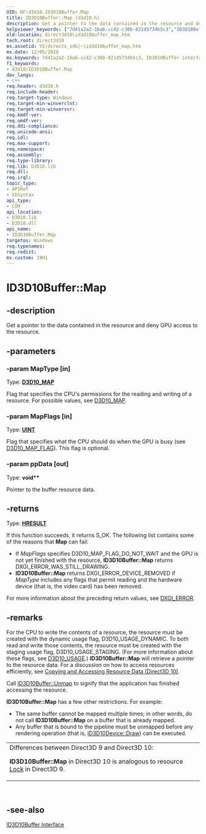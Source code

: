 ```yaml
---
UID: NF:d3d10.ID3D10Buffer.Map
title: ID3D10Buffer::Map (d3d10.h)
description: Get a pointer to the data contained in the resource and deny GPU access to the resource.
helpviewer_keywords: ["7d41a2a2-1ba6-cc42-c30b-821d5734b5c3","ID3D10Buffer interface [Direct3D 10]","Map method","ID3D10Buffer.Map","ID3D10Buffer::Map","Map","Map method [Direct3D 10]","Map method [Direct3D 10]","ID3D10Buffer interface","d3d10/ID3D10Buffer::Map","direct3d10.id3d10buffer_map"]
old-location: direct3d10\id3d10buffer_map.htm
tech.root: direct3d10
ms.assetid: VS|directx_sdk|~\id3d10buffer_map.htm
ms.date: 12/05/2018
ms.keywords: 7d41a2a2-1ba6-cc42-c30b-821d5734b5c3, ID3D10Buffer interface [Direct3D 10],Map method, ID3D10Buffer.Map, ID3D10Buffer::Map, Map, Map method [Direct3D 10], Map method [Direct3D 10],ID3D10Buffer interface, d3d10/ID3D10Buffer::Map, direct3d10.id3d10buffer_map
f1_keywords:
- d3d10/ID3D10Buffer.Map
dev_langs:
- c++
req.header: d3d10.h
req.include-header: 
req.target-type: Windows
req.target-min-winverclnt: 
req.target-min-winversvr: 
req.kmdf-ver: 
req.umdf-ver: 
req.ddi-compliance: 
req.unicode-ansi: 
req.idl: 
req.max-support: 
req.namespace: 
req.assembly: 
req.type-library: 
req.lib: D3D10.lib
req.dll: 
req.irql: 
topic_type:
- APIRef
- kbSyntax
api_type:
- COM
api_location:
- D3D10.lib
- D3D10.dll
api_name:
- ID3D10Buffer.Map
targetos: Windows
req.typenames: 
req.redist: 
ms.custom: 19H1
---
```


# ID3D10Buffer::Map


## -description


Get a pointer to the data contained in the resource and deny GPU access to the resource.


## -parameters




### -param MapType [in]

Type: <b><a href="https://docs.microsoft.com/windows/desktop/api/d3d10/ne-d3d10-d3d10_map">D3D10_MAP</a></b>

Flag that specifies the CPU's permissions for the reading and writing of a resource. For possible values, see <a href="https://docs.microsoft.com/windows/desktop/api/d3d10/ne-d3d10-d3d10_map">D3D10_MAP</a>.


### -param MapFlags [in]

Type: <b><a href="https://docs.microsoft.com/windows/desktop/WinProg/windows-data-types">UINT</a></b>

Flag that specifies what the CPU should do when the GPU is busy (see <a href="https://docs.microsoft.com/windows/desktop/api/d3d10/ne-d3d10-d3d10_map_flag">D3D10_MAP_FLAG</a>). This flag is optional.


### -param ppData [out]

Type: <b>void**</b>

Pointer to the buffer resource data.


## -returns



Type: <b><a href="/windows/win32/com/structure-of-com-error-codes">HRESULT</a></b>

If this function succeeds, it returns S_OK. The following list contains some of the reasons that <b>Map</b> can fail:
      

<ul>
<li>If <i>MapFlags</i> specifies D3D10_MAP_FLAG_DO_NOT_WAIT and the GPU is not yet finished with the resource, <b>ID3D10Buffer::Map</b> 
        returns DXGI_ERROR_WAS_STILL_DRAWING.</li>
<li><b>ID3D10Buffer::Map</b> returns DXGI_ERROR_DEVICE_REMOVED if <i>MapType</i> includes any flags that permit reading and the hardware 
        device (that is, the video card) has been removed.</li>
</ul>
For more information about the preceding return values, see <a href="https://docs.microsoft.com/windows/desktop/direct3ddxgi/dxgi-error">DXGI_ERROR</a>.




## -remarks



For the CPU to write the contents of a resource, the resource must be created with the dynamic usage flag, D3D10_USAGE_DYNAMIC. 
      To both read and write those contents, the resource must be created with the staging usage flag, D3D10_USAGE_STAGING. (For more information about 
      these flags, see <a href="https://docs.microsoft.com/windows/desktop/api/d3d10/ne-d3d10-d3d10_usage">D3D10_USAGE</a>.) <b>ID3D10Buffer::Map</b> will retrieve a pointer to the resource data. 
      For a discussion on how to access resources efficiently, see <a href="https://docs.microsoft.com/windows/desktop/direct3d10/d3d10-graphics-programming-guide-resources-mapping">Copying and Accessing Resource Data (Direct3D 10)</a>.

Call <a href="https://docs.microsoft.com/windows/desktop/api/d3d10/nf-d3d10-id3d10buffer-unmap">ID3D10Buffer::Unmap</a> to signify that the application has finished accessing the resource.

<b>ID3D10Buffer::Map</b> has a few other restrictions. For example:

<ul>
<li>The same buffer cannot be mapped multiple times; in other words, do not call <b>ID3D10Buffer::Map</b> on a buffer that is already mapped.</li>
<li>Any buffer that is bound to the pipeline must be unmapped before any rendering operation (that is, <a href="https://docs.microsoft.com/windows/desktop/api/d3d10/nf-d3d10-id3d10device-draw">ID3D10Device::Draw</a>) 
        can be executed.</li>
</ul>
<table>
<tr>
<td>
Differences between Direct3D 9 and Direct3D 10:

<b>ID3D10Buffer::Map</b> in Direct3D 10 is analogous to resource <a href="https://docs.microsoft.com/windows/desktop/direct3d9/locking-resources">Lock</a> in Direct3D 9.

</td>
</tr>
</table>
 




## -see-also




<a href="https://docs.microsoft.com/windows/desktop/api/d3d10/nn-d3d10-id3d10buffer">ID3D10Buffer Interface</a>
 

 

